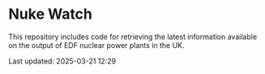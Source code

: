 # Nuke Watch

This repository includes code for retrieving the latest information available on the output of EDF nuclear power plants in the UK.

Last updated: 2025-03-21 12:29